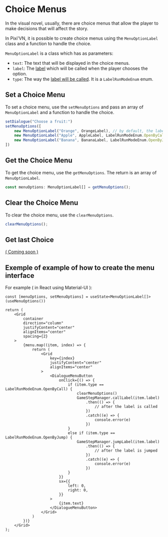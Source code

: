 # Choice Menus

In the visual novel, usually, there are choice menus that allow the player to make decisions that will affect the story.

In Pixi'VN, it is possible to create choice menus using the `MenuOptionLabel` class and a function to handle the choice.

`MenuOptionLabel` is a class which has as parameters:

* `text`: The text that will be displayed in the choice menus.
* `label`: The [label](/Label-and-Game-Step#label) which will be called when the player chooses the option.
* `type`: The way the [label will be called](/Label-and-Game-Step#run-a-label). It is a `LabelRunModeEnum` enum.

## Set a Choice Menu

To set a choice menu, use the `setMenuOptions` and pass an array of `MenuOptionLabel` and a function to handle the choice.

```typescript
setDialogue("Choose a fruit:")
setMenuOptions([
    new MenuOptionLabel("Orange", OrangeLabel), // by default, the label will be called by call
    new MenuOptionLabel("Apple", AppleLabel, LabelRunModeEnum.OpenByCall),
    new MenuOptionLabel("Banana", BananaLabel, LabelRunModeEnum.OpenByJump),
])
```

## Get the Choice Menu

To get the choice menu, use the `getMenuOptions`. The return is an array of `MenuOptionLabel`.

```typescript
const menuOptions: MenuOptionLabel[] = getMenuOptions();
```

## Clear the Choice Menu

To clear the choice menu, use the `clearMenuOptions`.

```typescript
clearMenuOptions();
```

## Get last Choice

[( Coming soon )](https://github.com/DRincs-Productions/pixi-vn/issues/88)

## Exemple of example of how to create the menu interface

For example ( in React using Material-UI ):

```tsx
const [menuOptions, setMenuOptions] = useState<MenuOptionLabel[]>(useMenuOptions())

return (
    <Grid
        container
        direction="column"
        justifyContent="center"
        alignItems="center"
        spacing={2}
    >
        {menu.map((item, index) => {
            return (
                <Grid
                    key={index}
                    justifyContent="center"
                    alignItems="center"
                >
                    <DialogueMenuButton
                        onClick={() => {
                            if (item.type == LabelRunModeEnum.OpenByCall) {
                                clearMenuOptions()
                                GameStepManager.callLabel(item.label)
                                    .then(() => {
                                        // after the label is called
                                    })
                                    .catch((e) => {
                                        console.error(e)
                                    })
                            }
                            else if (item.type == LabelRunModeEnum.OpenByJump) {
                                GameStepManager.jumpLabel(item.label)
                                    .then(() => {
                                        // after the label is jumped
                                    })
                                    .catch((e) => {
                                        console.error(e)
                                    })
                            }
                        }}
                        sx={{
                            left: 0,
                            right: 0,
                        }}
                    >
                        {item.text}
                    </DialogueMenuButton>
                </Grid>
            )
        })}
    </Grid>
);
```
